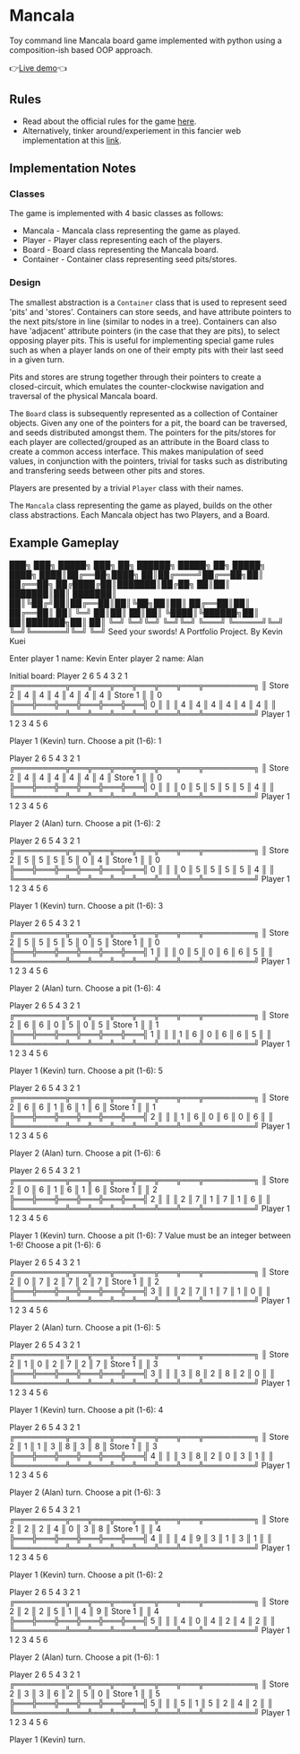 # Mancala
Toy command line Mancala board game implemented with python using a composition-ish based OOP approach.

👉[Live demo](https://replit.com/@KevinKuei/Mancala-Game#main.py)👈

## Rules
* Read about the official rules for the game [here](https://www.officialgamerules.org/mancala).
* Alternatively, tinker around/experiement in this fancier web implementation at this [link](https://www.mathplayground.com/mancala.html).

## Implementation Notes

### Classes
The game is implemented with 4 basic classes as follows:
* Mancala - Mancala class representing the game as played.
* Player - Player class representing each of the players.
* Board - Board class representing the Mancala board.
* Container - Container class representing seed pits/stores.

### Design
The smallest abstraction is a `Container` class that is used to represent seed 'pits' and 'stores'. Containers can store seeds, and have attribute pointers to the next pits/store in line (similar to nodes in a tree). Containers can also have 'adjacent' attribute pointers (in the case that they are pits), to select opposing player pits. This is useful for implementing special game rules such as when a player lands on one of their empty pits with their last seed in a given turn.

Pits and stores are strung together through their pointers to create a closed-circuit, which emulates the counter-clockwise navigation and traversal of the physical Mancala board.

The `Board` class is subsequently represented as a collection of Container objects. Given any one of the pointers for a pit, the board can be traversed, and seeds distributed amongst them. The pointers for the pits/stores for each player are collected/grouped as an attribute in the Board class to create a common access interface. This makes manipulation of seed values, in conjunction with the pointers, trivial for tasks such as distributing and transfering seeds between other pits and stores.

Players are presented by a trivial `Player` class with their names.

The `Mancala` class representing the game as played, builds on the other class abstractions. Each Mancala object has two Players, and a Board.


## Example Gameplay

███╗   ███╗ █████╗ ███╗   ██╗ ██████╗ █████╗ ██╗      █████╗
████╗ ████║██╔══██╗████╗  ██║██╔════╝██╔══██╗██║     ██╔══██╗
██╔████╔██║███████║██╔██╗ ██║██║     ███████║██║     ███████║
██║╚██╔╝██║██╔══██║██║╚██╗██║██║     ██╔══██║██║     ██╔══██║
██║ ╚═╝ ██║██║  ██║██║ ╚████║╚██████╗██║  ██║███████╗██║  ██║
╚═╝     ╚═╝╚═╝  ╚═╝╚═╝  ╚═══╝ ╚═════╝╚═╝  ╚═╝╚══════╝╚═╝  ╚═╝
Seed your swords! A Portfolio Project.
By Kevin Kuei

Enter player 1 name: Kevin
Enter player 2 name: Alan

Initial board:
Player 2    6   5   4   3   2   1 
╔═════════╦═══╦═══╦═══╦═══╦═══╦═══╦═════════╗
║ Store 2 ║ 4 ║ 4 ║ 4 ║ 4 ║ 4 ║ 4 ║ Store 1 ║
║    0    ╠═══╬═══╬═══╬═══╬═══╬═══╣    0    ║
║         ║ 4 ║ 4 ║ 4 ║ 4 ║ 4 ║ 4 ║         ║
╚═════════╩═══╩═══╩═══╩═══╩═══╩═══╩═════════╝
Player 1    1   2   3   4   5   6 

Player 1 (Kevin) turn.
Choose a pit (1-6): 1

Player 2    6   5   4   3   2   1 
╔═════════╦═══╦═══╦═══╦═══╦═══╦═══╦═════════╗
║ Store 2 ║ 4 ║ 4 ║ 4 ║ 4 ║ 4 ║ 4 ║ Store 1 ║
║    0    ╠═══╬═══╬═══╬═══╬═══╬═══╣    0    ║
║         ║ 0 ║ 5 ║ 5 ║ 5 ║ 5 ║ 4 ║         ║
╚═════════╩═══╩═══╩═══╩═══╩═══╩═══╩═════════╝
Player 1    1   2   3   4   5   6 

Player 2 (Alan) turn.
Choose a pit (1-6): 2

Player 2    6   5   4   3   2   1 
╔═════════╦═══╦═══╦═══╦═══╦═══╦═══╦═════════╗
║ Store 2 ║ 5 ║ 5 ║ 5 ║ 5 ║ 0 ║ 4 ║ Store 1 ║
║    0    ╠═══╬═══╬═══╬═══╬═══╬═══╣    0    ║
║         ║ 0 ║ 5 ║ 5 ║ 5 ║ 5 ║ 4 ║         ║
╚═════════╩═══╩═══╩═══╩═══╩═══╩═══╩═════════╝
Player 1    1   2   3   4   5   6 

Player 1 (Kevin) turn.
Choose a pit (1-6): 3

Player 2    6   5   4   3   2   1 
╔═════════╦═══╦═══╦═══╦═══╦═══╦═══╦═════════╗
║ Store 2 ║ 5 ║ 5 ║ 5 ║ 5 ║ 0 ║ 5 ║ Store 1 ║
║    0    ╠═══╬═══╬═══╬═══╬═══╬═══╣    1    ║
║         ║ 0 ║ 5 ║ 0 ║ 6 ║ 6 ║ 5 ║         ║
╚═════════╩═══╩═══╩═══╩═══╩═══╩═══╩═════════╝
Player 1    1   2   3   4   5   6 

Player 2 (Alan) turn.
Choose a pit (1-6): 4

Player 2    6   5   4   3   2   1 
╔═════════╦═══╦═══╦═══╦═══╦═══╦═══╦═════════╗
║ Store 2 ║ 6 ║ 6 ║ 0 ║ 5 ║ 0 ║ 5 ║ Store 1 ║
║    1    ╠═══╬═══╬═══╬═══╬═══╬═══╣    1    ║
║         ║ 1 ║ 6 ║ 0 ║ 6 ║ 6 ║ 5 ║         ║
╚═════════╩═══╩═══╩═══╩═══╩═══╩═══╩═════════╝
Player 1    1   2   3   4   5   6 

Player 1 (Kevin) turn.
Choose a pit (1-6): 5

Player 2    6   5   4   3   2   1 
╔═════════╦═══╦═══╦═══╦═══╦═══╦═══╦═════════╗
║ Store 2 ║ 6 ║ 6 ║ 1 ║ 6 ║ 1 ║ 6 ║ Store 1 ║
║    1    ╠═══╬═══╬═══╬═══╬═══╬═══╣    2    ║
║         ║ 1 ║ 6 ║ 0 ║ 6 ║ 0 ║ 6 ║         ║
╚═════════╩═══╩═══╩═══╩═══╩═══╩═══╩═════════╝
Player 1    1   2   3   4   5   6 

Player 2 (Alan) turn.
Choose a pit (1-6): 6

Player 2    6   5   4   3   2   1 
╔═════════╦═══╦═══╦═══╦═══╦═══╦═══╦═════════╗
║ Store 2 ║ 0 ║ 6 ║ 1 ║ 6 ║ 1 ║ 6 ║ Store 1 ║
║    2    ╠═══╬═══╬═══╬═══╬═══╬═══╣    2    ║
║         ║ 2 ║ 7 ║ 1 ║ 7 ║ 1 ║ 6 ║         ║
╚═════════╩═══╩═══╩═══╩═══╩═══╩═══╩═════════╝
Player 1    1   2   3   4   5   6 

Player 1 (Kevin) turn.
Choose a pit (1-6): 7
Value must be an integer between 1-6!
Choose a pit (1-6): 6

Player 2    6   5   4   3   2   1 
╔═════════╦═══╦═══╦═══╦═══╦═══╦═══╦═════════╗
║ Store 2 ║ 0 ║ 7 ║ 2 ║ 7 ║ 2 ║ 7 ║ Store 1 ║
║    2    ╠═══╬═══╬═══╬═══╬═══╬═══╣    3    ║
║         ║ 2 ║ 7 ║ 1 ║ 7 ║ 1 ║ 0 ║         ║
╚═════════╩═══╩═══╩═══╩═══╩═══╩═══╩═════════╝
Player 1    1   2   3   4   5   6 

Player 2 (Alan) turn.
Choose a pit (1-6): 5

Player 2    6   5   4   3   2   1 
╔═════════╦═══╦═══╦═══╦═══╦═══╦═══╦═════════╗
║ Store 2 ║ 1 ║ 0 ║ 2 ║ 7 ║ 2 ║ 7 ║ Store 1 ║
║    3    ╠═══╬═══╬═══╬═══╬═══╬═══╣    3    ║
║         ║ 3 ║ 8 ║ 2 ║ 8 ║ 2 ║ 0 ║         ║
╚═════════╩═══╩═══╩═══╩═══╩═══╩═══╩═════════╝
Player 1    1   2   3   4   5   6 

Player 1 (Kevin) turn.
Choose a pit (1-6): 4

Player 2    6   5   4   3   2   1 
╔═════════╦═══╦═══╦═══╦═══╦═══╦═══╦═════════╗
║ Store 2 ║ 1 ║ 1 ║ 3 ║ 8 ║ 3 ║ 8 ║ Store 1 ║
║    3    ╠═══╬═══╬═══╬═══╬═══╬═══╣    4    ║
║         ║ 3 ║ 8 ║ 2 ║ 0 ║ 3 ║ 1 ║         ║
╚═════════╩═══╩═══╩═══╩═══╩═══╩═══╩═════════╝
Player 1    1   2   3   4   5   6 

Player 2 (Alan) turn.
Choose a pit (1-6): 3

Player 2    6   5   4   3   2   1 
╔═════════╦═══╦═══╦═══╦═══╦═══╦═══╦═════════╗
║ Store 2 ║ 2 ║ 2 ║ 4 ║ 0 ║ 3 ║ 8 ║ Store 1 ║
║    4    ╠═══╬═══╬═══╬═══╬═══╬═══╣    4    ║
║         ║ 4 ║ 9 ║ 3 ║ 1 ║ 3 ║ 1 ║         ║
╚═════════╩═══╩═══╩═══╩═══╩═══╩═══╩═════════╝
Player 1    1   2   3   4   5   6 

Player 1 (Kevin) turn.
Choose a pit (1-6): 2

Player 2    6   5   4   3   2   1 
╔═════════╦═══╦═══╦═══╦═══╦═══╦═══╦═════════╗
║ Store 2 ║ 2 ║ 2 ║ 5 ║ 1 ║ 4 ║ 9 ║ Store 1 ║
║    4    ╠═══╬═══╬═══╬═══╬═══╬═══╣    5    ║
║         ║ 4 ║ 0 ║ 4 ║ 2 ║ 4 ║ 2 ║         ║
╚═════════╩═══╩═══╩═══╩═══╩═══╩═══╩═════════╝
Player 1    1   2   3   4   5   6 

Player 2 (Alan) turn.
Choose a pit (1-6): 1

Player 2    6   5   4   3   2   1 
╔═════════╦═══╦═══╦═══╦═══╦═══╦═══╦═════════╗
║ Store 2 ║ 3 ║ 3 ║ 6 ║ 2 ║ 5 ║ 0 ║ Store 1 ║
║    5    ╠═══╬═══╬═══╬═══╬═══╬═══╣    5    ║
║         ║ 5 ║ 1 ║ 5 ║ 2 ║ 4 ║ 2 ║         ║
╚═════════╩═══╩═══╩═══╩═══╩═══╩═══╩═════════╝
Player 1    1   2   3   4   5   6 

Player 1 (Kevin) turn.
